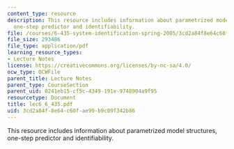 ```yaml
---
content_type: resource
description: This resource includes information about parametrized model structures,
  one-step predictor and identifiability.
file: /courses/6-435-system-identification-spring-2005/3cd2a84f8e64c60fae99b9c09f342b86_lec6_6_435.pdf
file_size: 293486
file_type: application/pdf
learning_resource_types:
- Lecture Notes
license: https://creativecommons.org/licenses/by-nc-sa/4.0/
ocw_type: OCWFile
parent_title: Lecture Notes
parent_type: CourseSection
parent_uid: 0241eb15-cf5c-4349-191e-9748904a9f95
resourcetype: Document
title: lec6_6_435.pdf
uid: 3cd2a84f-8e64-c60f-ae99-b9c09f342b86
---
```

This resource includes information about parametrized model structures, one-step predictor and identifiability.